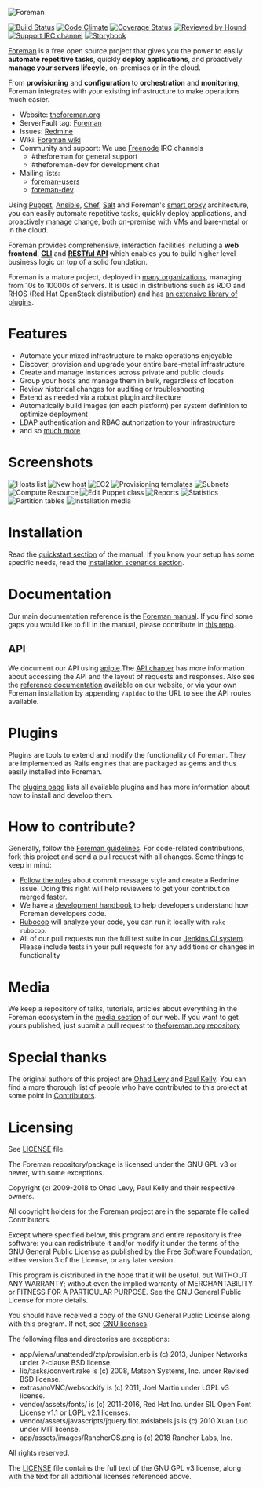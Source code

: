 ![Foreman](https://raw.githubusercontent.com/theforeman/foreman-graphics/master/logo/foreman_medium.png)

[![Build Status](https://ci.theforeman.org/buildStatus/icon?job=test_develop)](https://ci.theforeman.org/job/test_develop/)
[![Code Climate](https://codeclimate.com/github/theforeman/foreman/badges/gpa.svg)](https://codeclimate.com/github/theforeman/foreman)
[![Coverage Status](https://coveralls.io/repos/github/theforeman/foreman/badge.svg?branch=develop)](https://coveralls.io/github/theforeman/foreman?branch=develop)
[![Reviewed by Hound](https://img.shields.io/badge/Reviewed_by-Hound-8E64B0.svg)](https://houndci.com)
[![Support IRC channel](https://kiwiirc.com/buttons/irc.freenode.net/theforeman.png)](https://kiwiirc.com/client/irc.freenode.net/?#theforeman)
[![Storybook](https://github.com/storybooks/press/raw/master/badges/storybook.svg?sanitize=true)](http://theforeman.github.io/foreman)

[Foreman](https://theforeman.org) is a free open source project that gives you the power to easily **automate repetitive tasks**, quickly **deploy applications**, and proactively **manage your servers lifecyle**, on-premises or in the cloud.

From **provisioning** and **configuration** to **orchestration** and **monitoring**, Foreman integrates with your existing infrastructure to make operations much easier.

* Website: [theforeman.org](https://theforeman.org)
* ServerFault tag: [Foreman](https://serverfault.com/questions/tagged/foreman)
* Issues: [Redmine](https://projects.theforeman.org/issues)
* Wiki: [Foreman wiki](https://projects.theforeman.org/projects/foreman/wiki/About)
* Community and support: We use [Freenode](https://freenode.net) IRC channels
    * #theforeman for general support
    * #theforeman-dev for development chat
* Mailing lists:
    * [foreman-users](https://groups.google.com/forum/?fromgroups#!forum/foreman-users)
    * [foreman-dev](https://groups.google.com/forum/?fromgroups#!forum/foreman-dev)

Using [Puppet](https://www.theforeman.org/manuals/latest/#4.2ManagingPuppet), [Ansible](https://theforeman.org/plugins/foreman_ansible/), [Chef](https://theforeman.org/plugins/foreman_chef/), [Salt](https://theforeman.org/plugins/foreman_salt/) and Foreman's [smart proxy](https://www.theforeman.org/manuals/latest/#4.3SmartProxies) architecture, you can easily automate repetitive tasks, quickly deploy applications, and proactively manage change, both on-premise with VMs and bare-metal or in the cloud.

Foreman provides comprehensive, interaction facilities including a **web frontend**, [**CLI**](https://theforeman.org/manuals/latest/index.html#4.5CommandLineInterface) and [**RESTful API**](https://theforeman.org/documentation.html) which enables you to build higher level business logic on top of a solid foundation.

Foreman is a mature project, deployed in [many organizations](https://projects.theforeman.org/projects/foreman/wiki/Who_Uses_Foreman), managing from 10s to 10000s of servers. It is used in distributions such as RDO and RHOS (Red Hat OpenStack distribution) and has [an extensive library of plugins](https://projects.theforeman.org/projects/foreman/wiki/List_of_Plugins).

# Features
* Automate your mixed infrastructure to make operations enjoyable
* Discover, provision and upgrade your entire bare-metal infrastructure
* Create and manage instances across private and public clouds
* Group your hosts and manage them in bulk, regardless of location
* Review historical changes for auditing or troubleshooting
* Extend as needed via a robust plugin architecture
* Automatically build images (on each platform) per system definition to optimize deployment
* LDAP authentication and RBAC authorization to your infrastructure
* and so [much more](https://theforeman.org/documentation.html)

# Screenshots
![Hosts list](http://i.imgur.com/VMMLRd3.png)
![New host](http://i.imgur.com/wl9MCyz.png)
![EC2](http://imgur.com/x6gCogZ.png)
![Provisioning templates](http://imgur.com/J3szFIu.png)
![Subnets](http://imgur.com/isBcyGb.png)
![Compute Resource](http://imgur.com/BetWNzW.png)
![Edit Puppet class](http://imgur.com/0KDClmy.png)
![Reports](http://imgur.com/NxlP7yo.png)
![Statistics](http://imgur.com/DKGjtFQ.png)
![Partition tables](http://imgur.com/Gg80lzg.png)
![Installation media](http://imgur.com/BsYcvoM.png)

# Installation
Read the [quickstart section](https://theforeman.org/manuals/latest/quickstart_guide.html#QuickstartGuide) of the manual. If you know your setup has some specific needs, read the [installation scenarios section](https://theforeman.org/manuals/latest/#3.2.3InstallationScenarios).

# Documentation
Our main documentation reference is the [Foreman manual](https://theforeman.org/manuals/latest/). If you find some gaps you would like to fill in the manual, please contribute in [this repo](https://github.com/theforeman/theforeman.org).

## API
We document our API using [apipie](https://github.com/Apipie/apipie-rails).The [API chapter](https://theforeman.org/manuals/latest/index.html#5.1API) has more information about accessing the API and the layout of requests and responses. Also see the [reference documentation](https://theforeman.org/api/) available on our website, or via your own Foreman installation by appending `/apidoc` to the URL to see the API routes available.

# Plugins
Plugins are tools to extend and modify the functionality of Foreman. They are implemented as Rails engines that are packaged as gems and thus easily installed into Foreman.

The [plugins page](https://theforeman.org/plugins/) lists all available plugins and has more information about how to install and develop them.

# How to contribute?
Generally, follow the [Foreman guidelines](https://theforeman.org/contribute.html). For code-related contributions, fork this project and send a pull request with all changes. Some things to keep in mind:
* [Follow the rules](https://theforeman.org/contribute.html#SubmitPatches) about commit message style and create a Redmine issue. Doing this right will help reviewers to get your contribution merged faster.
* We have a [development handbook](https://theforeman.org/handbook.html) to help developers understand how Foreman developers code.
* [Rubocop](https://github.com/bbatsov/rubocop) will analyze your code, you can run it locally with `rake rubocop`.
* All of our pull requests run the full test suite in our [Jenkins CI system](https://ci.theforeman.org/). Please include tests in your pull requests for any additions or changes in functionality

# Media
We keep a repository of talks, tutorials, articles about everything in the Foreman ecosystem in the [media section](https://theforeman.org/media.html) of our web. If you want to get yours published, just submit a pull request to [theforeman.org repository](https://github.com/theforeman/theforeman.org)

# Special thanks

The original authors of this project are [Ohad Levy](https://github.com/ohadlevy) and [Paul Kelly](https://github.com/pikelly).
You can find a more thorough list of people who have contributed to this project at some point in [Contributors](Contributors).

# Licensing

See [LICENSE](LICENSE) file.

The Foreman repository/package is licensed under the GNU GPL v3 or newer, with some exceptions.

Copyright (c) 2009-2018 to Ohad Levy, Paul Kelly and their respective owners.

All copyright holders for the Foreman project are in the separate file called Contributors.

Except where specified below, this program and entire repository is free software: you can redistribute it and/or modify it under the terms of the GNU General Public License as published by the Free Software Foundation, either version 3 of the License, or any later version.

This program is distributed in the hope that it will be useful, but WITHOUT ANY WARRANTY; without even the implied warranty of MERCHANTABILITY or FITNESS FOR A PARTICULAR PURPOSE.  See the GNU General Public License for more details.

You should have received a copy of the GNU General Public License along with this program. If not, see [GNU licenses](http://www.gnu.org/licenses/).

The following files and directories are exceptions:

* app/views/unattended/ztp/provision.erb is (c) 2013, Juniper Networks under 2-clause BSD license.
* lib/tasks/convert.rake is (c) 2008, Matson Systems, Inc. under Revised BSD license.
* extras/noVNC/websockify is (c) 2011, Joel Martin under LGPL v3 license.
* vendor/assets/fonts/ is (c) 2011-2016, Red Hat Inc. under SIL Open Font License v1.1 or LGPL v2.1 licenses.
* vendor/assets/javascripts/jquery.flot.axislabels.js is (c) 2010 Xuan Luo under MIT license.
* app/assets/images/RancherOS.png is (c) 2018 Rancher Labs, Inc.

All rights reserved.

The [LICENSE](LICENSE) file contains the full text of the GNU GPL v3 license, along with the text for all additional licenses referenced above.
